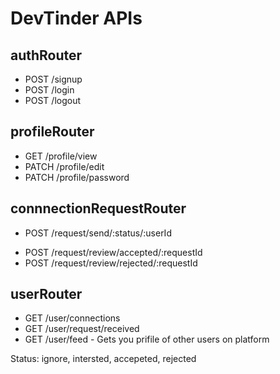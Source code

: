 # DevTinder APIs

## authRouter
- POST /signup
- POST /login
- POST /logout

## profileRouter
- GET /profile/view
- PATCH /profile/edit
- PATCH /profile/password

## connnectionRequestRouter
- POST /request/send/:status/:userId       
<!-- status: ["interested", "ignored"] -->
- POST /request/review/accepted/:requestId
- POST /request/review/rejected/:requestId


## userRouter
- GET /user/connections
- GET /user/request/received
- GET /user/feed - Gets you prifile of other users on platform

Status: ignore, intersted, accepeted, rejected 